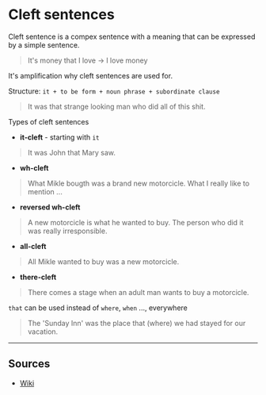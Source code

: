 # Cleft sentences

Cleft sentence is a compex sentence with a meaning that can be expressed by a simple sentence.
> It's money that I love -> I love money

It's amplification why cleft sentences are used for.

Structure: `it + to be form + noun phrase + subordinate clause`
> It was that strange looking man who did all of this shit.

Types of cleft sentences
- __it-cleft__ - starting with `it`
> It was John that Mary saw.
- __wh-cleft__
> What Mikle bougth was a brand new motorcicle.
> What I really like to mention ...
- __reversed wh-cleft__
> A new motorcicle is what he wanted to buy.
> The person who did it was really irresponsible.
- __all-cleft__
> All Mikle wanted to buy was a new motorcicle.
- __there-cleft__
> There comes a stage when an adult man wants to buy a motorcicle.


`that` can be used instead of `where`, `when` ..., everywhere
> The 'Sunday Inn' was the place that (where) we had stayed for our vacation.


---
## Sources
- [Wiki](https://en.wikipedia.org/wiki/Cleft_sentence)